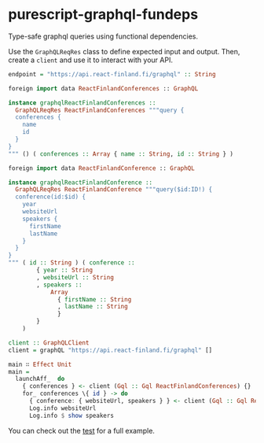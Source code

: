 # purescript-graphql-fundeps

Type-safe graphql queries using functional dependencies.

Use the `GraphQLReqRes` class to define expected input and output.
Then, create a `client` and use it to interact with your API. 

```purescript
endpoint = "https://api.react-finland.fi/graphql" :: String

foreign import data ReactFinlandConferences :: GraphQL

instance graphqlReactFinlandConferences ::
  GraphQLReqRes ReactFinlandConferences """query {
  conferences {
    name
    id
  }
}
""" () ( conferences :: Array { name :: String, id :: String } )

foreign import data ReactFinlandConference :: GraphQL

instance graphqlReactFinlandConference ::
  GraphQLReqRes ReactFinlandConference """query($id:ID!) {
  conference(id:$id) {
    year
    websiteUrl
    speakers {
      firstName
      lastName
    }
  }
}
""" ( id :: String ) ( conference ::
        { year :: String
        , websiteUrl :: String
        , speakers ::
            Array
              { firstName :: String
              , lastName :: String
              }
        }
    )

client :: GraphQLClient
client = graphQL "https://api.react-finland.fi/graphql" []

main ∷ Effect Unit
main =
  launchAff_  do
    { conferences } <- client (Gql :: Gql ReactFinlandConferences) {}
    for_ conferences \{ id } -> do
      { conference: { websiteUrl, speakers } } <- client (Gql :: Gql ReactFinlandConference) { id }
      Log.info websiteUrl
      Log.info $ show speakers
```

You can check out the [test](./test/Main.purs) for a full example.